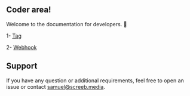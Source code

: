 ## Coder area!

Welcome to the documentation for developers. 👋 

1- [Tag](https://github.com/ScreebApp/developers/wiki/Tag)

2- [Webhook](https://github.com/ScreebApp/developers/wiki/Webhook)

## Support

If you have any question or additional requirements, feel free to open an issue or contact samuel@screeb.media.
